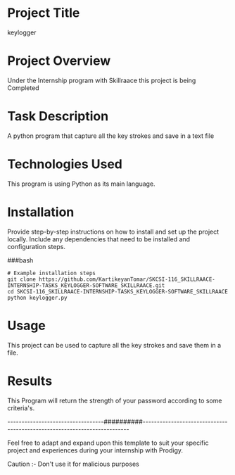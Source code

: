 # Project Title
keylogger

# Project Overview
Under the Internship program with Skillraace this project is being Completed

# Task Description
A python program that capture all the key strokes and save in a text file 

# Technologies Used
This program is using Python as its main language.

# Installation

Provide step-by-step instructions on how to install and set up the project locally. Include any dependencies that need to be installed and configuration steps.

###bash
```
# Example installation steps
git clone https://github.com/KartikeyanTomar/SKCSI-116_SKILLRAACE-INTERNSHIP-TASKS_KEYLOGGER-SOFTWARE_SKILLRAACE.git
cd SKCSI-116_SKILLRAACE-INTERNSHIP-TASKS_KEYLOGGER-SOFTWARE_SKILLRAACE
python keylogger.py
```

# Usage

This project can be used to capture all the key strokes and save them in a file.

# Results
This Program will return the strength of your password according to some criteria's.

----------------------------------##########-------------------------------------------------------------------------

Feel free to adapt and expand upon this template to suit your specific project and experiences during your internship with Prodigy.

Caution :-
Don't use it for malicious purposes
